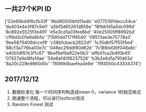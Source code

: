 ## 一共27个KPI ID
['02e99bd4f6cfb33f' '9bd90500bfd11edb' 'e0770391decc44ce'
 'da403e4e3f87c9e0' 'a5bf5d65261d859a' '18fbb1d5a5dc099d'
 '8c892e5525f3e491' 'e5e3cd1a03fee6bd' '40e25005ff8992bd'
 'cff6d3c01e6a6bfa' '71595dd7171f4540' '09513ae3e75778a3'
 '9ee5879409dccef9' 'c58bfcbacb2822d1' '1c35dbf57f55f5e4'
 '88cf3a776ba00e7c' '046ec29ddf80d62e' '7c189dd36f048a6c'
 'a40b1df87e3f1c87' '8bef9af9a922e0b3' 'affb01ca2b4f0b45'
 '07927a9a18fa19ae' '54e8a140f6237526' 'b3b2e6d1a791d63a'
 '8a20c229e9860d0c' '769894baefea4e9e' '76f4550c43334374']

## 2017/12/12
1. 数据标准化 每一个时间序列构造成mean 0，variance 1的规范格式
2. 跑通整个流程，可以进行Isoforst测试
3. Random Forest 测试